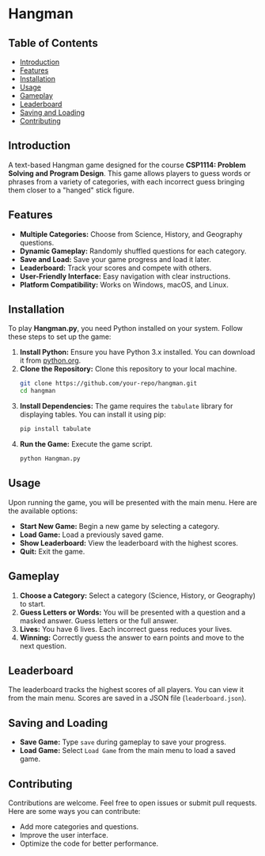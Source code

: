 # Hangman

## Table of Contents
- [Introduction](#introduction)
- [Features](#features)
- [Installation](#installation)
- [Usage](#usage)
- [Gameplay](#gameplay)
- [Leaderboard](#leaderboard)
- [Saving and Loading](#saving-and-loading)
- [Contributing](#contributing)

## Introduction
A text-based Hangman game designed for the course **CSP1114: Problem Solving and Program Design**. This game allows players to guess words or phrases from a variety of categories, with each incorrect guess bringing them closer to a "hanged" stick figure.

## Features
- **Multiple Categories:** Choose from Science, History, and Geography questions.
- **Dynamic Gameplay:** Randomly shuffled questions for each category.
- **Save and Load:** Save your game progress and load it later.
- **Leaderboard:** Track your scores and compete with others.
- **User-Friendly Interface:** Easy navigation with clear instructions.
- **Platform Compatibility:** Works on Windows, macOS, and Linux.

## Installation
To play **Hangman.py**, you need Python installed on your system. Follow these steps to set up the game:

1. **Install Python:** Ensure you have Python 3.x installed. You can download it from [python.org](https://www.python.org/).
2. **Clone the Repository:** Clone this repository to your local machine.
   ```bash
   git clone https://github.com/your-repo/hangman.git
   cd hangman
   ```
3. **Install Dependencies:** The game requires the `tabulate` library for displaying tables. You can install it using pip:
   ```bash
   pip install tabulate
   ```
4. **Run the Game:** Execute the game script.
   ```bash
   python Hangman.py
   ```

## Usage
Upon running the game, you will be presented with the main menu. Here are the available options:

- **Start New Game:** Begin a new game by selecting a category.
- **Load Game:** Load a previously saved game.
- **Show Leaderboard:** View the leaderboard with the highest scores.
- **Quit:** Exit the game.

## Gameplay
1. **Choose a Category:** Select a category (Science, History, or Geography) to start.
2. **Guess Letters or Words:** You will be presented with a question and a masked answer. Guess letters or the full answer.
3. **Lives:** You have 6 lives. Each incorrect guess reduces your lives.
4. **Winning:** Correctly guess the answer to earn points and move to the next question.

## Leaderboard
The leaderboard tracks the highest scores of all players. You can view it from the main menu. Scores are saved in a JSON file (`leaderboard.json`).

## Saving and Loading
- **Save Game:** Type `save` during gameplay to save your progress.
- **Load Game:** Select `Load Game` from the main menu to load a saved game.

## Contributing
Contributions are welcome. Feel free to open issues or submit pull requests. Here are some ways you can contribute:

- Add more categories and questions.
- Improve the user interface.
- Optimize the code for better performance.
